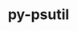 ---
title: "py-psutil"
layout: cache
categories: [package, v0.19]
meta: {"versions": ["5.9.2"], "compilers": ["gcc@=11.1.0", "gcc@=7.3.1", "gcc@=7.5.0", "oneapi@=2022.1.0"], "oss": ["amzn2", "ubuntu18.04", "ubuntu20.04"], "platforms": ["linux"], "targets": ["aarch64", "neoverse_n1", "x86_64", "x86_64_v3"], "stacks": ["aws-isc", "aws-isc-aarch64", "data-vis-sdk", "e4s", "e4s-oneapi", "ml-cpu", "ml-cuda", "ml-rocm", "radiuss"], "num_specs": 10, "num_specs_by_stack": {"aws-isc-aarch64": 2, "ml-cuda": 1, "ml-rocm": 1, "ml-cpu": 1, "aws-isc": 1, "data-vis-sdk": 1, "radiuss": 1, "e4s": 3, "e4s-oneapi": 1}}
spec_details: [{"hash": "m7ddcvrkxgddg3svmqnh6isnxl45baqy", "compiler": "gcc@=7.3.1", "versions": ["5.9.2"], "os": "amzn2", "platform": "linux", "target": "aarch64", "variants": ["build_system=python_pip"], "stacks": ["aws-isc-aarch64"], "size": "-", "tarball": "https://binaries.spack.io/releases/v0.19/build_cache/linux-amzn2-aarch64/gcc-7.3.1/py-psutil-5.9.2/linux-amzn2-aarch64-gcc-7.3.1-py-psutil-5.9.2-m7ddcvrkxgddg3svmqnh6isnxl45baqy.spack"}, {"hash": "t66c7qsebdt4fnw36j7zjmh64tvyknlz", "compiler": "gcc@=7.3.1", "versions": ["5.9.2"], "os": "amzn2", "platform": "linux", "target": "neoverse_n1", "variants": ["build_system=python_pip"], "stacks": ["aws-isc-aarch64"], "size": "-", "tarball": "https://binaries.spack.io/releases/v0.19/build_cache/linux-amzn2-neoverse_n1/gcc-7.3.1/py-psutil-5.9.2/linux-amzn2-neoverse_n1-gcc-7.3.1-py-psutil-5.9.2-t66c7qsebdt4fnw36j7zjmh64tvyknlz.spack"}, {"hash": "vp35l4xvrlfmxssky2ygru6dsp2s3ivf", "compiler": "gcc@=7.3.1", "versions": ["5.9.2"], "os": "amzn2", "platform": "linux", "target": "x86_64_v3", "variants": ["build_system=python_pip"], "stacks": ["ml-cuda", "ml-rocm", "ml-cpu"], "size": "-", "tarball": "https://binaries.spack.io/releases/v0.19/build_cache/linux-amzn2-x86_64_v3/gcc-7.3.1/py-psutil-5.9.2/linux-amzn2-x86_64_v3-gcc-7.3.1-py-psutil-5.9.2-vp35l4xvrlfmxssky2ygru6dsp2s3ivf.spack"}, {"hash": "np4ekuvaxujrnfloa7v5vxm3podxnr33", "compiler": "gcc@=7.3.1", "versions": ["5.9.2"], "os": "amzn2", "platform": "linux", "target": "x86_64_v3", "variants": ["build_system=python_pip"], "stacks": ["aws-isc"], "size": "-", "tarball": "https://binaries.spack.io/releases/v0.19/build_cache/linux-amzn2-x86_64_v3/gcc-7.3.1/py-psutil-5.9.2/linux-amzn2-x86_64_v3-gcc-7.3.1-py-psutil-5.9.2-np4ekuvaxujrnfloa7v5vxm3podxnr33.spack"}, {"hash": "a4mrptjhzhuokc4idm2idztdszvsnxe5", "compiler": "gcc@=7.5.0", "versions": ["5.9.2"], "os": "ubuntu18.04", "platform": "linux", "target": "x86_64", "variants": ["build_system=python_pip"], "stacks": ["data-vis-sdk"], "size": "-", "tarball": "https://binaries.spack.io/releases/v0.19/build_cache/linux-ubuntu18.04-x86_64/gcc-7.5.0/py-psutil-5.9.2/linux-ubuntu18.04-x86_64-gcc-7.5.0-py-psutil-5.9.2-a4mrptjhzhuokc4idm2idztdszvsnxe5.spack"}, {"hash": "h6yblhl43g2su4swlsmann7lnn7cuydf", "compiler": "gcc@=7.5.0", "versions": ["5.9.2"], "os": "ubuntu18.04", "platform": "linux", "target": "x86_64", "variants": ["build_system=python_pip"], "stacks": ["radiuss"], "size": "-", "tarball": "https://binaries.spack.io/releases/v0.19/build_cache/linux-ubuntu18.04-x86_64/gcc-7.5.0/py-psutil-5.9.2/linux-ubuntu18.04-x86_64-gcc-7.5.0-py-psutil-5.9.2-h6yblhl43g2su4swlsmann7lnn7cuydf.spack"}, {"hash": "yewhi2vxrhrsy7oo2xvqnctoph5qzmio", "compiler": "gcc@=11.1.0", "versions": ["5.9.2"], "os": "ubuntu20.04", "platform": "linux", "target": "x86_64", "variants": ["build_system=python_pip"], "stacks": ["e4s"], "size": "-", "tarball": "https://binaries.spack.io/releases/v0.19/build_cache/linux-ubuntu20.04-x86_64/gcc-11.1.0/py-psutil-5.9.2/linux-ubuntu20.04-x86_64-gcc-11.1.0-py-psutil-5.9.2-yewhi2vxrhrsy7oo2xvqnctoph5qzmio.spack"}, {"hash": "pfirr5v276kvvr22gkw65tkbayzsipog", "compiler": "gcc@=11.1.0", "versions": ["5.9.2"], "os": "ubuntu20.04", "platform": "linux", "target": "x86_64", "variants": ["build_system=python_pip"], "stacks": ["e4s"], "size": "-", "tarball": "https://binaries.spack.io/releases/v0.19/build_cache/linux-ubuntu20.04-x86_64/gcc-11.1.0/py-psutil-5.9.2/linux-ubuntu20.04-x86_64-gcc-11.1.0-py-psutil-5.9.2-pfirr5v276kvvr22gkw65tkbayzsipog.spack"}, {"hash": "hellbuhhj7i3upfhovvv4gcajn5ix34n", "compiler": "gcc@=11.1.0", "versions": ["5.9.2"], "os": "ubuntu20.04", "platform": "linux", "target": "x86_64", "variants": ["build_system=python_pip"], "stacks": ["e4s"], "size": "-", "tarball": "https://binaries.spack.io/releases/v0.19/build_cache/linux-ubuntu20.04-x86_64/gcc-11.1.0/py-psutil-5.9.2/linux-ubuntu20.04-x86_64-gcc-11.1.0-py-psutil-5.9.2-hellbuhhj7i3upfhovvv4gcajn5ix34n.spack"}, {"hash": "sj5gzh42zwarweo23axxmiowwxp7vafw", "compiler": "oneapi@=2022.1.0", "versions": ["5.9.2"], "os": "ubuntu20.04", "platform": "linux", "target": "x86_64", "variants": ["build_system=python_pip"], "stacks": ["e4s-oneapi"], "size": "-", "tarball": "https://binaries.spack.io/releases/v0.19/build_cache/linux-ubuntu20.04-x86_64/oneapi-2022.1.0/py-psutil-5.9.2/linux-ubuntu20.04-x86_64-oneapi-2022.1.0-py-psutil-5.9.2-sj5gzh42zwarweo23axxmiowwxp7vafw.spack"}]
---